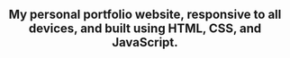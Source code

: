 <div align="center">
<h2> My personal portfolio website, responsive to all devices, and built using HTML, CSS, and JavaScript.</h2>
</div>
<br>

